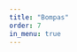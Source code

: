 ```yaml
---
title: "Bompas"
order: 7
in_menu: true
---
```

<div id="legend" style="
        position: fixed;
        bottom: 70px; right: 20px; width: 320px; min-height: 300px;
        background-color: rgba(255, 255, 255, 1);
        border-radius: 15px; box-shadow: 0px 4px 10px rgba(0,0,0,0.1);
        z-index: 9999; font-size: 14px; font-family: 'Arial', sans-serif;
        padding: 15px;
        display: none;
    ">
        <div style="text-align: center; font-weight: bold; font-size: 16px; margin-bottom: 10px;">
            🗺️ Carte Minute Vélo pour : Bompas
        </div>
        <p style="margin: 5px 0; text-align: center; color: #555;">
            <b>Type de vélo :</b><br>
              Vélo musculaire   <span style="font-size: 13px; position: relative; top: -2px;right:-8px;"></span>
                <span style="font-size: 16px;">🚲</span>   <br><br>

            ⏳ Estimation des temps de trajet par <a href= "https://geovelo.app"> 
<svg xmlns="http://www.w3.org/2000/svg" xmlns:xlink="http://www.w3.org/1999/xlink" role="img" artist="Katerina Limpitsouni" source="https://undraw.co/" width="80px" viewBox="0 0 556.5 101.52">
<path fill="#005A44" fill-rule="evenodd" d="M487 5.969h11v72h-11v-72Zm45.199 73.226c-4.662 0-8.812-1.1-12.45-3.299-3.638-2.262-6.509-5.34-8.612-9.236-2.104-3.895-3.156-8.325-3.156-13.289 0-5.026 1.052-9.456 3.156-13.288 2.103-3.896 4.974-6.943 8.612-9.142 3.638-2.2 7.788-3.299 12.45-3.299 4.718 0 8.896 1.1 12.535 3.299 3.695 2.199 6.566 5.215 8.612 9.047 2.104 3.833 3.155 8.294 3.155 13.383 0 4.964-1.051 9.393-3.155 13.289-2.046 3.895-4.917 6.974-8.612 9.236-3.639 2.2-7.817 3.299-12.535 3.299Zm0-10.085c2.615 0 4.946-.628 6.992-1.885 2.047-1.256 3.638-3.078 4.775-5.466 1.194-2.387 1.791-5.183 1.791-8.388 0-3.267-.597-6.063-1.791-8.388-1.137-2.387-2.728-4.21-4.775-5.466-2.046-1.256-4.349-1.885-6.907-1.885-2.615 0-4.946.629-6.992 1.885-1.99 1.257-3.582 3.079-4.776 5.466-1.193 2.325-1.79 5.121-1.79 8.388 0 3.205.597 6 1.79 8.388 1.194 2.388 2.786 4.21 4.776 5.466 2.046 1.257 4.349 1.885 6.907 1.885Zm-88.214 6.786c3.949 2.2 7.156 3.299 12.401 3.299 4.126 0 6.39-.691 9.573-2.074 3.241-1.445 5.922-3.487 8.044-6.126l-5.923-7.257c-1.65 1.885-3.536 3.267-5.657 4.147l-.144.06c-2.024.84-3.036 1.26-5.627 1.26-3.065 0-4.387-.629-6.744-1.885-2.358-1.257-4.184-3.048-5.481-5.372-.817-1.465-1.376-3.068-1.679-4.807h34.26c.059-.565.089-1.162.089-1.79.059-.629.088-1.194.088-1.697 0-5.278-1.031-9.864-3.094-13.76-3.771-7.123-10.767-12.252-19.384-12.252-8.618 0-15.972 5.2-19.915 12.44-2.063 3.833-3.094 8.263-3.094 13.29 0 4.963 1.061 9.392 3.182 13.288 2.181 3.895 5.216 6.974 9.105 9.236Zm-1.335-26.577c.241-1.888.746-3.584 1.512-5.09 2.018-3.872 5.715-7.162 10.545-7.162s8.461 3.345 10.456 7.068c.834 1.555 1.358 3.283 1.572 5.184H442.65Zm-65.638-20.945h11.658l15.314 37.125 14.143-37.125h11.374L408.55 77.983h-10.687l-20.851-49.61ZM337.42 75.896c3.638 2.2 7.788 3.299 12.45 3.299 4.718 0 8.897-1.1 12.535-3.299 3.695-2.262 6.566-5.34 8.612-9.236 2.104-3.895 3.155-8.325 3.155-13.289 0-5.089-1.051-9.55-3.155-13.383-2.046-3.832-4.917-6.848-8.612-9.047-3.638-2.2-7.817-3.299-12.535-3.299-4.662 0-8.812 1.1-12.45 3.299s-6.509 5.246-8.612 9.142c-2.104 3.832-3.156 8.262-3.156 13.288 0 4.964 1.052 9.393 3.156 13.289 2.103 3.895 4.974 6.974 8.612 9.236Zm19.442-8.67c-2.046 1.256-4.377 1.884-6.992 1.884-2.558 0-4.861-.628-6.907-1.885-1.99-1.256-3.582-3.078-4.776-5.466-1.193-2.387-1.79-5.183-1.79-8.388 0-3.267.597-6.063 1.79-8.388 1.194-2.387 2.786-4.21 4.776-5.466 2.046-1.256 4.377-1.885 6.992-1.885 2.558 0 4.861.629 6.907 1.885 2.047 1.257 3.638 3.079 4.775 5.466 1.194 2.325 1.791 5.121 1.791 8.388 0 3.205-.597 6-1.791 8.388-1.137 2.388-2.728 4.21-4.775 5.466Zm-59.543 11.969c-5.245 0-8.453-1.1-12.401-3.299-3.89-2.262-6.925-5.34-9.105-9.236-2.122-3.895-3.183-8.325-3.183-13.289 0-5.026 1.032-9.456 3.094-13.288 3.944-7.24 11.298-12.44 19.915-12.44 8.618 0 15.614 5.128 19.385 12.251 2.063 3.896 3.094 8.482 3.094 13.76 0 .503-.03 1.068-.089 1.696 0 .629-.029 1.226-.088 1.791h-34.26a15.09 15.09 0 0 0 1.679 4.807c1.296 2.324 3.123 4.115 5.48 5.372 2.358 1.256 3.68 1.885 6.744 1.885 2.591 0 3.603-.42 5.627-1.26l.144-.06c2.122-.88 4.008-2.262 5.658-4.147l5.923 7.257c-2.122 2.64-4.803 4.681-8.045 6.126-3.182 1.383-5.447 2.074-9.572 2.074ZM285.095 44.23c-.767 1.505-1.271 3.201-1.513 5.089h24.086c-.215-1.9-.739-3.629-1.572-5.184-1.996-3.723-5.627-7.068-10.457-7.068-4.83 0-8.527 3.29-10.544 7.163Zm-33.566 32.52c.404-.194.793-.392 1.167-.594v2.723c0 1.711-.316 3.289-.946 4.737l-.002.005c-.61 1.464-1.838 2.678-3.736 3.626l-.004.002c-1.811.937-4.603 1.424-8.42 1.424-1.992 0-3.951-.193-5.878-.578l-.009-.001a46.709 46.709 0 0 1-5.128-1.161c-1.554-.454-2.845-.874-3.874-1.26l-.461-.172v10.095l.233.078c1.772.59 3.996 1.146 6.666 1.667 2.692.591 5.738.885 9.134.885 4.247 0 7.859-.49 10.828-1.48 2.961-.987 5.349-2.375 7.149-4.173 1.853-1.788 3.182-3.846 3.98-6.17.86-2.25 1.288-4.695 1.288-7.33V40.285c0-2.996-.901-5.457-2.725-7.35-1.801-1.932-4.16-3.357-7.065-4.28-2.897-.923-6.117-1.381-9.654-1.381-3.34 0-6.584.393-9.73 1.179a21.24 21.24 0 0 0-8.415 4.06l-.004.002c-2.457 1.993-4.405 4.773-5.851 8.324l-.002.005c-1.385 3.562-2.07 8.123-2.07 13.67 0 5.233.817 9.701 2.466 13.395l.002.004c1.717 3.697 4.231 6.545 7.541 8.531l.007.004c3.375 1.919 7.463 2.903 12.25 2.969h.005c1.913 0 3.826-.264 5.737-.79a28.72 28.72 0 0 0 5.516-1.873l.005-.003Zm-17.095-37.753c2.063-1.562 5.033-2.367 8.955-2.367 1.668 0 3.235.16 4.703.48 1.448.314 2.553.875 3.34 1.662l.009.009.01.008c.807.692 1.245 1.813 1.245 3.444v25.438a20.454 20.454 0 0 1-5.101 2.105 24.91 24.91 0 0 1-5.668.672c-4.397 0-7.594-1.492-9.661-4.435-2.093-2.98-3.154-6.902-3.154-11.792 0-3.287.387-6.276 1.156-8.97.761-2.664 2.151-4.742 4.165-6.253h.001Z" clip-rule="evenodd"/>
<circle cx="32.639" cy="68.883" r="32.639" fill="#3DD693"/>
<circle cx="139.275" cy="68.883" r="32.639" fill="#6FA5FF"/>
<path fill="#005A44" fill-rule="evenodd" d="M70.503 18.206c1.275-5.215.15-9.779-3.027-13.618C63.335-.416 56.45-.803 50.633.946c-2.82.664-4.696 2.539-3.797 5.32 1.023 3.168 4.088 2.043 5.414 1.556.166-.06.304-.111.408-.143.828-.249 1.95-.518 3.171-.629 2.532-.23 4.765.251 6.23 2.02 1.794 2.168 2.418 4.536 1.526 7.805-.887 3.253-3.301 7.427-7.934 12.8A35.587 35.587 0 0 0 42.074 27c-19.713 0-35.694 15.98-35.694 35.693 0 19.713 15.98 35.694 35.694 35.694 19.712 0 35.693-15.98 35.693-35.694 0-12.26-6.181-23.076-15.597-29.502 10.983-10.502 28.885-18.839 48.268-20.656 3.685-.346 6.202-.029 7.791.523 1.549.538 2.004 1.205 2.148 1.551.157.376.253 1.105-.278 2.3-.535 1.201-1.627 2.657-3.4 4.117-8.671 7.14-14.689 14.227-17.139 26.018-1.118 5.381-.547 10.179 1.407 14.216 1.944 4.014 5.134 7.027 8.853 9.08a26.571 26.571 0 0 0 4.274 1.88c4.168 15.087 17.994 26.167 34.408 26.167 19.713 0 35.694-15.98 35.694-35.694 0-19.712-15.981-35.693-35.694-35.693s-35.693 15.98-35.693 35.693c0 .426.007.85.022 1.27-2.477-1.45-4.386-3.393-5.535-5.767-1.198-2.475-1.694-5.666-.851-9.721 2.002-9.635 6.728-15.436 14.724-22.021 2.393-1.97 4.272-4.256 5.354-6.688 1.085-2.44 1.441-5.239.342-7.868-1.112-2.66-3.43-4.475-6.33-5.482-2.861-.994-6.472-1.283-10.753-.882-14.358 1.346-28.105 6.023-39.279 12.67Zm51.557 55.568c4.385.277 8.865-.331 12.925-1.818 5.458-2 9.81-3.769 13.03-5.152l-1.463 5.854a3.515 3.515 0 1 0 6.821 1.705l3.238-12.95a3.516 3.516 0 0 0-1.602-3.866l-10.791-6.475a3.516 3.516 0 0 0-3.618 6.03l5.084 3.05c-3.142 1.36-7.524 3.153-13.117 5.201-3.94 1.443-8.379 1.797-12.478 1.133a28.914 28.914 0 0 1-.249-3.792c0-15.83 12.833-28.662 28.662-28.662 15.83 0 28.662 12.833 28.662 28.662 0 15.83-12.832 28.662-28.662 28.662-11.902 0-22.109-7.254-26.442-17.582Zm-71.233-38.38a66.11 66.11 0 0 0-9.359 16.962c-1.212 3.26-2.295 6.696-2.738 10.162a3.487 3.487 0 0 0 3.056 3.927c2.287.284 3.682-1.085 4.003-3.571.15-1.163.805-4.129 2.27-8.067a59.087 59.087 0 0 1 9.306-16.36c8.035 5.078 13.37 14.04 13.37 24.247 0 15.83-12.832 28.662-28.661 28.662-15.83 0-28.662-12.832-28.662-28.662 0-15.83 12.832-28.662 28.662-28.662 3.052 0 5.993.478 8.753 1.362Z" clip-rule="evenodd"/>
</svg>
 </a>, itinéraire équilibré <br><br>


            💡📐 Conception et réalisation : <a href= "mailto: cartominute@gmail.com">Nouvelles Aires</a> et <a href= "mailto: nathan.blassel@neonab.com">Neonab</a> <br>
        </p>
        <hr style="border: none; height: 1px; background-color: #ddd; margin: 10px 0;">
        <p style="text-align: center; font-weight: bold;">⏱️ Temps de parcours :</p>
        <p style="display: flex; align-items: center;">
            <span style="display: inline-block; width: 20px; height: 20px; background: #71be20; border-radius: 5px; margin-right: 10px;"></span> Moins de 10 minutes
        </p>
        <p style="display: flex; align-items: center;">
            <span style="display: inline-block; width: 20px; height: 20px; background: #7cc3fd; border-radius: 5px; margin-right: 10px;"></span> De 10 à 20 minutes
        </p>
        <p style="display: flex; align-items: center;">
            <span style="display: inline-block; width: 20px; height: 20px; background: #df8ffd; border-radius: 5px; margin-right: 10px;"></span> De 20 à 30 minutes
        </p>
        <p style="display: flex; align-items: center;">
            <span style="display: inline-block; width: 20px; height: 20px; background: #754e84; border-radius: 5px; margin-right: 10px;"></span> De 30 à 45 minutes
        </p>
    </div>
    <button id="toggle-legend" style="
        position: fixed;
        bottom: 20px; right: 20px; width: 320px; height: 45px;
        background-color: rgba(117, 78, 132, 0.70); color: white; font-size: 16px;
        border: none; border-radius: 25px; cursor: pointer;
        box-shadow: 0px 3px 6px rgba(0,0,0,0.2);
        transition: all 0.3s ease;
        z-index: 10000;
    ">
        📜 Afficher la légende
    </button>
    <script>
        document.getElementById('toggle-legend').addEventListener('click', function() {
            var legend = document.getElementById('legend');
            var button = document.getElementById('toggle-legend');
            if (legend.style.display === 'none' || legend.style.display === '') {
                legend.style.display = 'block';
                button.innerHTML = '❌ Masquer la légende';
            } else {
                legend.style.display = 'none';
                button.innerHTML = '📜 Afficher la légende';
            }
        });
    </script>
    
    
            <div class="folium-map" id="map_47ff86c75c59e914af23eed7e70bae87" ></div> 